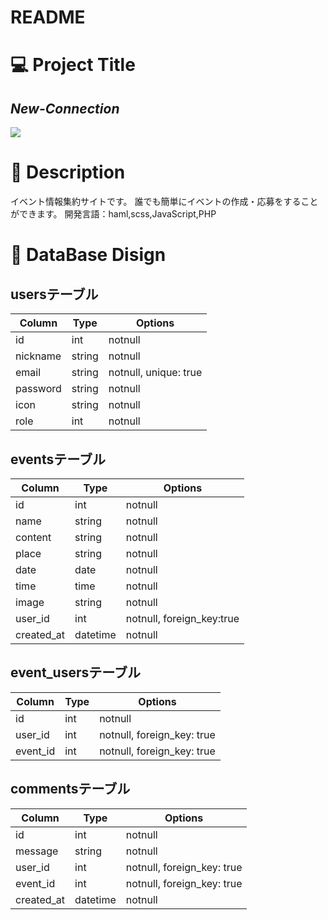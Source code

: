 # README

# 💻 Project Title
## *New-Connection*
![](https://i.gyazo.com/8f99428aad62b32c2c7bf44ee40cec22.jpg)

# 💬 Description
  イベント情報集約サイトです。
  誰でも簡単にイベントの作成・応募をすることができます。
  開発言語：haml,scss,JavaScript,PHP

# 🎨 DataBase Disign
## usersテーブル
|Column|Type|Options|
|------|----|-------|
|id|int|notnull|
|nickname|string|notnull|
|email|string|notnull, unique: true|
|password|string|notnull|
|icon|string|notnull|
|role|int|notnull|

## eventsテーブル
|Column|Type|Options|
|------|----|-------|
|id|int|notnull|
|name|string|notnull|
|content|string|notnull|
|place|string|notnull|
|date|date|notnull|
|time|time|notnull|
|image|string|notnull|
|user_id|int|notnull, foreign_key:true|
|created_at|datetime|notnull|

## event_usersテーブル
|Column|Type|Options|
|------|----|-------|
|id|int|notnull|
|user_id|int|notnull, foreign_key: true|
|event_id|int|notnull, foreign_key: true|

## commentsテーブル
|Column|Type|Options|
|------|----|-------|
|id|int|notnull|
|message|string|notnull|
|user_id|int|notnull, foreign_key: true|
|event_id|int|notnull, foreign_key: true|
|created_at|datetime|notnull|
